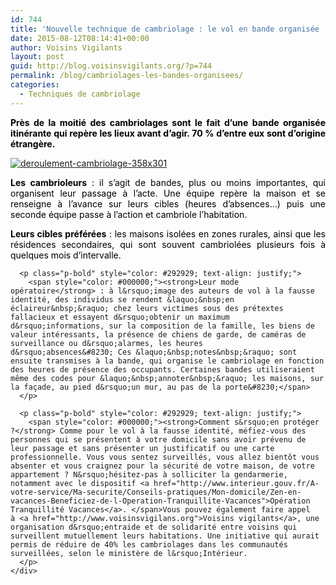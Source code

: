 ```yaml
---
id: 744
title: 'Nouvelle technique de cambriolage : le vol en bande organisée !'
date: 2015-08-12T08:14:41+00:00
author: Voisins Vigilants
layout: post
guid: http://blog.voisinsvigilants.org/?p=744
permalink: /blog/cambriolages-les-bandes-organisees/
categories:
  - Techniques de cambriolage
---
```

<p style="text-align: justify;">
  <strong style="color: #000000;">Près de la moitié des cambriolages sont le fait d&rsquo;une bande organisée itinérante qui repère les lieux avant d&rsquo;agir. 70 % d&rsquo;entre eux sont d&rsquo;origine étrangère.</strong>
</p>

<p style="text-align: justify;">
  <a href="./../../images/2015/08/deroulement-cambriolage-358x301.jpg"><img class="aligncenter  wp-image-745" src="./../../images/2015/08/deroulement-cambriolage-358x301.jpg" alt="deroulement-cambriolage-358x301" /></a>
</p>

<div class="sl-controls top wrapper" style="color: #292929;">
  <div class="flex" style="color: black;">
    <p class="item title pagetitle" style="text-align: justify;">
      <strong>Les cambrioleurs</strong> : il s&rsquo;agit de bandes, plus ou moins importantes, qui organisent leur passage à l&rsquo;acte. Une équipe repère la maison et se renseigne à l&rsquo;avance sur leurs cibles (heures d&rsquo;absences&#8230;) puis une seconde équipe passe à l&rsquo;action et cambriole l&rsquo;habitation.
    </p>
  </div>
</div>

<div class="sl-content">
  <div id="sl-thumbs-window" class="sl-slide visible">
    <div class="texte">
      <p class="p-bold" style="color: #292929; text-align: justify;">
        <span style="color: #000000;"><strong>Leurs cibles préférées</strong> : les maisons isolées en zones rurales, ainsi que les résidences secondaires, qui sont souvent cambriolées plusieurs fois à quelques mois d&rsquo;intervalle.</span>
      </p>
      
      <p class="p-bold" style="color: #292929; text-align: justify;">
        <span style="color: #000000;"><strong>Leur mode opératoire</strong> : à l&rsquo;image des auteurs de vol à la fausse identité, des individus se rendent &laquo;&nbsp;en éclaireur&nbsp;&raquo; chez leurs victimes sous des prétextes fallacieux et essayent d&rsquo;obtenir un maximum d&rsquo;informations, sur la composition de la famille, les biens de valeur intéressants, la présence de chiens de garde, de caméras de surveillance ou d&rsquo;alarmes, les heures d&rsquo;absences&#8230; Ces &laquo;&nbsp;notes&nbsp;&raquo; sont ensuite transmises à la bande, qui organise le cambriolage en fonction des heures de présence des occupants. Certaines bandes utiliseraient même des codes pour &laquo;&nbsp;annoter&nbsp;&raquo; les maisons, sur la façade, au pied d&rsquo;un mur, au pas de la porte&#8230;</span>
      </p>
      
      <p class="p-bold" style="color: #292929; text-align: justify;">
        <span style="color: #000000;"><strong>Comment s&rsquo;en protéger ?</strong> Comme pour le vol à la fausse identité, méfiez-vous des personnes qui se présentent à votre domicile sans avoir prévenu de leur passage et sans présenter un justificatif ou une carte professionnelle. Vous vous sentez surveillés, vous allez bientôt vous absenter et vous craignez pour la sécurité de votre maison, de votre appartement ? N&rsquo;hésitez-pas à solliciter la gendarmerie, notamment avec le dispositif <a href="http://www.interieur.gouv.fr/A-votre-service/Ma-securite/Conseils-pratiques/Mon-domicile/Zen-en-vacances-Beneficiez-de-l-Operation-Tranquillite-Vacances">Opération Tranquillité Vacances</a>. </span>Vous pouvez également faire appel à <a href="http://www.voisinsvigilans.org">Voisins vigilants</a>, une organisation d&rsquo;entraide et de solidarité entre voisins qui surveillent mutuellement leurs habitations. Une initiative qui aurait permis de réduire de 40% les cambriolages dans les communautés surveillées, selon le ministère de l&rsquo;Intérieur.
      </p>
    </div>
  </div>
</div>

